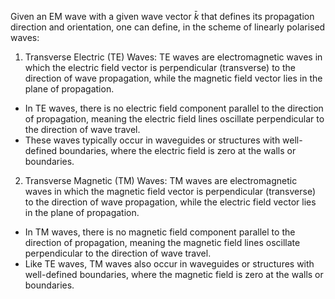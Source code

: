 Given an EM wave with a given wave vector $\bar{k}$ that defines its propagation direction and orientation, one can define, in the scheme of linearly polarised waves:

1.  Transverse Electric (TE) Waves:
 TE waves are electromagnetic waves in which the electric field vector is perpendicular (transverse) to the direction of wave propagation, while the magnetic field vector lies in the plane of propagation.
-   In TE waves, there is no electric field component parallel to the direction of propagation, meaning the electric field lines oscillate perpendicular to the direction of wave travel.
-   These waves typically occur in waveguides or structures with well-defined boundaries, where the electric field is zero at the walls or boundaries.

2.  Transverse Magnetic (TM) Waves:
 TM waves are electromagnetic waves in which the magnetic field vector is perpendicular (transverse) to the direction of wave propagation, while the electric field vector lies in the plane of propagation.
-   In TM waves, there is no magnetic field component parallel to the direction of propagation, meaning the magnetic field lines oscillate perpendicular to the direction of wave travel.
-   Like TE waves, TM waves also occur in waveguides or structures with well-defined boundaries, where the magnetic field is zero at the walls or boundaries.